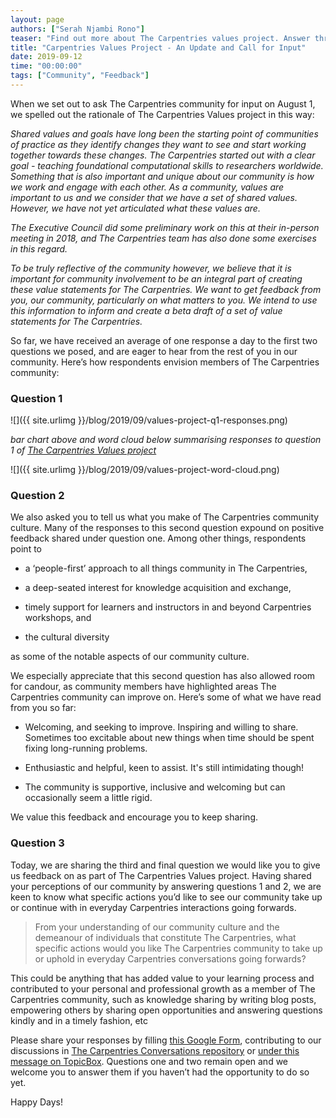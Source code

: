 ```yaml
---
layout: page
authors: ["Serah Njambi Rono"]
teaser: "Find out more about The Carpentries values project. Answer three questions and help us articulate our community values"
title: "Carpentries Values Project - An Update and Call for Input"
date: 2019-09-12
time: "00:00:00"
tags: ["Community", "Feedback"]
---
```


When we set out to ask The Carpentries community for input on August 1, we spelled out the rationale of The Carpentries Values project in this way:

  _Shared values and goals have long been the starting point of communities of practice as they identify changes they want to see and start working together towards these changes. The Carpentries started out with a clear goal - teaching foundational computational skills to researchers worldwide. Something that is also important and unique about our community is how we work and engage with each other. As a community, values are important to us and we consider that we have a set of shared values. However, we have not yet articulated what these values are._

  _The Executive Council did some preliminary work on this at their in-person meeting in 2018, and The Carpentries team has also done some exercises in this regard._

  _To be truly reflective of the community however, we believe that it is important for community involvement to be an integral part of creating these value statements for The Carpentries. We want to get feedback from you, our community, particularly on what matters to you. We intend to use this information to inform and create a beta draft of a set of value statements for The Carpentries._

So far, we have received an average of one response a day to the first two questions we posed, and are eager to hear from the rest of you in our community. Here’s how respondents envision members of The Carpentries community:

### Question 1

![]({{ site.urlimg }}/blog/2019/09/values-project-q1-responses.png)

_bar chart above and word cloud below summarising responses to question 1 of [The Carpentries Values project](https://carpentries.topicbox.com/groups/discuss/T9029fc4692993ab1/input-needed-help-us-articulate-the-carpentries-values)_

![]({{ site.urlimg }}/blog/2019/09/values-project-word-cloud.png)

### Question 2

We also asked you to tell us what you make of The Carpentries community culture. Many of the responses to this second question expound on positive feedback shared under question one. Among other things, respondents point to 

- a ‘people-first’ approach to all things community in The Carpentries,

- a deep-seated interest for knowledge acquisition and exchange, 

- timely support for learners and instructors in and beyond Carpentries workshops, and

- the cultural diversity 

as some of the notable aspects of our community culture.

We especially appreciate that this second question has also allowed room for candour, as community members have highlighted areas The Carpentries community can improve on. Here’s some of what we have read from you so far:

- Welcoming, and seeking to improve. Inspiring and willing to share. Sometimes too excitable about new things when time should be spent fixing long-running problems.

- Enthusiastic and helpful, keen to assist. It's still intimidating though!

- The community is supportive, inclusive and welcoming but can occasionally seem a little rigid.

We value this feedback and encourage you to keep sharing.

### Question 3

Today, we are sharing the third and final question we would like you to give us feedback on as part of The Carpentries Values project. Having shared your perceptions of our community by answering questions 1 and 2, we are keen to know what specific actions you’d like to see our community take up or continue with in everyday Carpentries interactions going forwards.

>From your understanding of our community culture and the demeanour of individuals that constitute The Carpentries, what specific actions would you like The Carpentries community to take up or uphold in everyday Carpentries conversations going forwards? 

This could be anything that has added value to your learning process and contributed to your personal and professional growth as a member of The Carpentries community, such as knowledge sharing by writing blog posts, empowering others by sharing open opportunities and answering questions kindly and in a timely fashion, etc

Please share your responses by filling [this Google Form](https://forms.gle/gZmafyLVKAHBqfgc6), contributing to our discussions in [The Carpentries Conversations repository](https://github.com/carpentries/conversations/issues/21) or [under this message on TopicBox](https://carpentries.topicbox.com/groups/discuss/T9029fc4692993ab1/input-needed-help-us-articulate-the-carpentries-values). Questions one and two remain open and we welcome you to answer them if you haven’t had the opportunity to do so yet.  

Happy Days!

